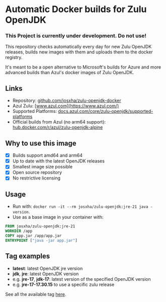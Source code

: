 # Automatic Docker builds for Zulu OpenJDK

### This Project is currently under development. Do not use!

This repository checks automatically every day for new Zulu OpenJDK releases, builds new images with them and uploads them to the docker registry.

It's meant to be a open alternative to Microsoft's builds for Azure and more advanced builds than Azul's docker images of Zulu OpenJDK. 

## Links
- Repository: [github.com/josxha/zulu-openjdk-docker](https://github.com/josxha/zulu-openjdk-docker)
- Azul Zulu: [www.azul.com](https://www.azul.com/)
- Supported Platforms: [docs.azul.com/core/zulu-openjdk/supported-platforms](https://docs.azul.com/core/zulu-openjdk/supported-platforms)
- Official builds from Azul (no arm64 support): [hub.docker.com/r/azul/zulu-openjdk-alpine](https://hub.docker.com/r/azul/zulu-openjdk-alpine)

## Why to use this image
- [x] Builds support amd64 and arm64
- [x] Up to date with the latest OpenJDK releases
- [x] Smallest image size possible
- [x] Open source repository
- [x] No restrictive licensing

## Usage
- Run with: `docker run -it --rm josxha/zulu-openjdk:jre-21 java -version`.
- Use as a base image in your container with:
```Dockerfile
FROM josxha/zulu-openjdk:jre-21
WORKDIR /app
COPY app.jar /app/app.jar
ENTRYPOINT ["java -jar app.jar"]
```
## Tag examples
- **latest**: latest OpenJDK jre version
- **jdk**, **jre**: latest OpenJDK version
- e.g. **jre-17**, **jdk-17**: latest version of the specified OpenJDK version
- e.g. **jre-17-17.30.15** to use a specific zulu release

See all the available tag [here](https://hub.docker.com/r/josxha/zulu-openjdk/tags).